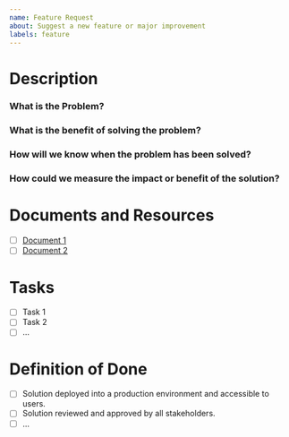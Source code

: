 ```yaml
---
name: Feature Request
about: Suggest a new feature or major improvement
labels: feature
---
```


# Description

### What is the Problem?

<!--
Describe the problem that you're having, not what you think the solution is. e.g...
It is hard to use the search box on the journal homepage to find a specific research article. I enter specific terms that I know are in the article, but the search results contain a lot of items that aren't relevant to what I searched for.
-->

### What is the benefit of solving the problem?

<!--
Describe here what you think the benefit of solving the problem would or could be. e.g...
Search would be a more useful feature for users.
-->

### How will we know when the problem has been solved?

<!-- Describe here how we might know when the problem has been solved. e.g...
When I can easily use the search feature to find a specific article or content item
-->

### How could we measure the impact or benefit of the solution?

<!--
Describe here any thoughts or ideas about how we could go about measuring the impact or actual benefit of the solution. e.g...
We could use HotJar to record how users are engaging with the search, and compare the information against past measurements to see if the number of users improves.
-->

# Documents and Resources

<!--
Add any links to any documents or resources that exist that related to this feature. e.g...
-->

- [ ] [Document 1](https://link.to.the.resource)
- [ ] [Document 2](https://link.to.the.resource)

# Tasks

<!--
List of any intial tasks, if applicable, that you think might need to be done to progress this issue. e.g...
- [ ] Investigate if there are any open-source search implementations out there. 
- [ ] Setup meeting to identify stakeholders.
-->

- [ ] Task 1
- [ ] Task 2
- [ ] ...

# Definition of Done

<!--
Checklist of items that MUST be completed before this Feature can be considered complete.
-->

- [ ] Solution deployed into a production environment and accessible to users.
- [ ] Solution reviewed and approved by all stakeholders.
- [ ] ...
